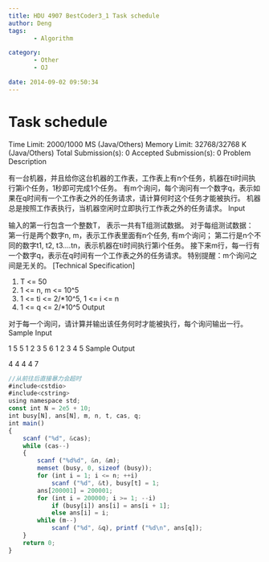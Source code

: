 ```yaml
---
title: HDU 4907 BestCoder3_1 Task schedule
author: Deng
tags: 
       - Algorithm

category: 
       - Other
       - OJ

date: 2014-09-02 09:50:34
---
```

# Task schedule

Time Limit: 2000/1000 MS (Java/Others) Memory Limit: 32768/32768 K (Java/Others)
Total Submission(s): 0 Accepted Submission(s): 0
Problem Description

有一台机器，并且给你这台机器的工作表，工作表上有n个任务，机器在ti时间执行第i个任务，1秒即可完成1个任务。
有m个询问，每个询问有一个数字q，表示如果在q时间有一个工作表之外的任务请求，请计算何时这个任务才能被执行。
机器总是按照工作表执行，当机器空闲时立即执行工作表之外的任务请求。
Input

输入的第一行包含一个整数T， 表示一共有T组测试数据。
对于每组测试数据：
第一行是两个数字n, m，表示工作表里面有n个任务, 有m个询问；
第二行是n个不同的数字t1, t2, t3....tn，表示机器在ti时间执行第i个任务。
接下来m行，每一行有一个数字q，表示在q时间有一个工作表之外的任务请求。
特别提醒：m个询问之间是无关的。
[Technical Specification]
1. T <= 50
2. 1 <= n, m <= 10^5
3. 1 <= ti <= 2/*10^5, 1 <= i <= n
4. 1 <= q <= 2/*10^5
Output

对于每一个询问，请计算并输出该任务何时才能被执行，每个询问输出一行。
Sample Input

1 5 5 1 2 3 5 6 1 2 3 4 5
Sample Output

4 4 4 4 7

```js 
//从前往后直接暴力会超时
#include<cstdio>
#include<cstring>
using namespace std;
const int N = 2e5 + 10;
int busy[N], ans[N], m, n, t, cas, q;
int main()
{
    scanf ("%d", &cas);
    while (cas--)
    {
        scanf ("%d%d", &n, &m);
        memset (busy, 0, sizeof (busy));
        for (int i = 1; i <= n; ++i)
            scanf ("%d", &t), busy[t] = 1;
        ans[200001] = 200001;
        for (int i = 200000; i >= 1; --i)
            if (busy[i]) ans[i] = ans[i + 1];
            else ans[i] = i;
        while (m--)
            scanf ("%d", &q), printf ("%d\n", ans[q]);
    }
    return 0;
}
```